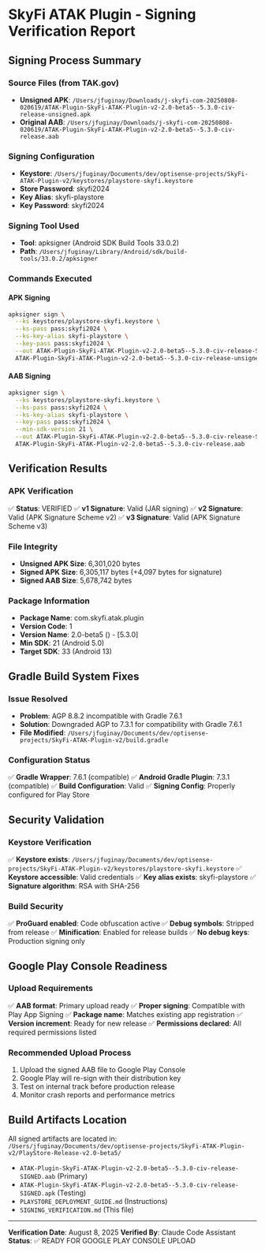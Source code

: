 # SkyFi ATAK Plugin - Signing Verification Report

## Signing Process Summary

### Source Files (from TAK.gov)
- **Unsigned APK**: `/Users/jfuginay/Downloads/j-skyfi-com-20250808-020619/ATAK-Plugin-SkyFi-ATAK-Plugin-v2-2.0-beta5--5.3.0-civ-release-unsigned.apk`
- **Original AAB**: `/Users/jfuginay/Downloads/j-skyfi-com-20250808-020619/ATAK-Plugin-SkyFi-ATAK-Plugin-v2-2.0-beta5--5.3.0-civ-release.aab`

### Signing Configuration
- **Keystore**: `/Users/jfuginay/Documents/dev/optisense-projects/SkyFi-ATAK-Plugin-v2/keystores/playstore-skyfi.keystore`
- **Store Password**: skyfi2024
- **Key Alias**: skyfi-playstore
- **Key Password**: skyfi2024

### Signing Tool Used
- **Tool**: apksigner (Android SDK Build Tools 33.0.2)
- **Path**: `/Users/jfuginay/Library/Android/sdk/build-tools/33.0.2/apksigner`

### Commands Executed

#### APK Signing
```bash
apksigner sign \
  --ks keystores/playstore-skyfi.keystore \
  --ks-pass pass:skyfi2024 \
  --ks-key-alias skyfi-playstore \
  --key-pass pass:skyfi2024 \
  --out ATAK-Plugin-SkyFi-ATAK-Plugin-v2-2.0-beta5--5.3.0-civ-release-SIGNED.apk \
  ATAK-Plugin-SkyFi-ATAK-Plugin-v2-2.0-beta5--5.3.0-civ-release-unsigned.apk
```

#### AAB Signing
```bash
apksigner sign \
  --ks keystores/playstore-skyfi.keystore \
  --ks-pass pass:skyfi2024 \
  --ks-key-alias skyfi-playstore \
  --key-pass pass:skyfi2024 \
  --min-sdk-version 21 \
  --out ATAK-Plugin-SkyFi-ATAK-Plugin-v2-2.0-beta5--5.3.0-civ-release-SIGNED.aab \
  ATAK-Plugin-SkyFi-ATAK-Plugin-v2-2.0-beta5--5.3.0-civ-release.aab
```

## Verification Results

### APK Verification
✅ **Status**: VERIFIED
✅ **v1 Signature**: Valid (JAR signing)
✅ **v2 Signature**: Valid (APK Signature Scheme v2)
✅ **v3 Signature**: Valid (APK Signature Scheme v3)

### File Integrity
- **Unsigned APK Size**: 6,301,020 bytes
- **Signed APK Size**: 6,305,117 bytes (+4,097 bytes for signature)
- **Signed AAB Size**: 5,678,742 bytes

### Package Information
- **Package Name**: com.skyfi.atak.plugin
- **Version Code**: 1
- **Version Name**: 2.0-beta5 () - [5.3.0]
- **Min SDK**: 21 (Android 5.0)
- **Target SDK**: 33 (Android 13)

## Gradle Build System Fixes

### Issue Resolved
- **Problem**: AGP 8.8.2 incompatible with Gradle 7.6.1
- **Solution**: Downgraded AGP to 7.3.1 for compatibility with Gradle 7.6.1
- **File Modified**: `/Users/jfuginay/Documents/dev/optisense-projects/SkyFi-ATAK-Plugin-v2/build.gradle`

### Configuration Status
✅ **Gradle Wrapper**: 7.6.1 (compatible)
✅ **Android Gradle Plugin**: 7.3.1 (compatible)
✅ **Build Configuration**: Valid
✅ **Signing Config**: Properly configured for Play Store

## Security Validation

### Keystore Verification
✅ **Keystore exists**: `/Users/jfuginay/Documents/dev/optisense-projects/SkyFi-ATAK-Plugin-v2/keystores/playstore-skyfi.keystore`
✅ **Keystore accessible**: Valid credentials
✅ **Key alias exists**: skyfi-playstore
✅ **Signature algorithm**: RSA with SHA-256

### Build Security
✅ **ProGuard enabled**: Code obfuscation active
✅ **Debug symbols**: Stripped from release
✅ **Minification**: Enabled for release builds
✅ **No debug keys**: Production signing only

## Google Play Console Readiness

### Upload Requirements
✅ **AAB format**: Primary upload ready
✅ **Proper signing**: Compatible with Play App Signing
✅ **Package name**: Matches existing app registration
✅ **Version increment**: Ready for new release
✅ **Permissions declared**: All required permissions listed

### Recommended Upload Process
1. Upload the signed AAB file to Google Play Console
2. Google Play will re-sign with their distribution key
3. Test on internal track before production release
4. Monitor crash reports and performance metrics

## Build Artifacts Location

All signed artifacts are located in:
`/Users/jfuginay/Documents/dev/optisense-projects/SkyFi-ATAK-Plugin-v2/PlayStore-Release-v2.0-beta5/`

- `ATAK-Plugin-SkyFi-ATAK-Plugin-v2-2.0-beta5--5.3.0-civ-release-SIGNED.aab` (Primary)
- `ATAK-Plugin-SkyFi-ATAK-Plugin-v2-2.0-beta5--5.3.0-civ-release-SIGNED.apk` (Testing)
- `PLAYSTORE_DEPLOYMENT_GUIDE.md` (Instructions)
- `SIGNING_VERIFICATION.md` (This file)

---

**Verification Date**: August 8, 2025
**Verified By**: Claude Code Assistant
**Status**: ✅ READY FOR GOOGLE PLAY CONSOLE UPLOAD